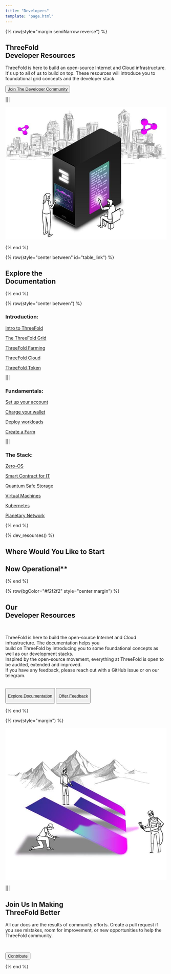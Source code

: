 ```yaml
---
title: "Developers"
template: "page.html"
---
```


<!-- section 1 (header) -->

{% row(style="margin semiNarrow reverse") %}

## ThreeFold <br> **Developer Resources**

ThreeFold is here to build an open-source Internet and Cloud infrastructure. It's up to all of us to build on top. These resources will introduce you to foundational grid concepts and the developer stack.

<!-- A builder’s manual for ThreeFold. Built <br> by visionaries, for visionaries.-->

<button class="long-text">[Join The Developer Community](https://t.me/threefoldtesting)</button>

|||

![Image](developer_header.jpg)

{% end %}

<!-- section 2 (DEVELOPER RESOURCES) -->

{% row(style="center between" id="table_link") %}

## Explore the <br> **Documentation**

{% end %}

{% row(style="center between") %}

### **Introduction:**
[Intro to ThreeFold](https://library.threefold.me/info/threefold#/tfgrid/grid/threefold__grid_intro)

[The ThreeFold Grid](https://library.threefold.me/info/threefold#/tfgrid/grid/threefold__grid_concepts)

[ThreeFold Farming](https://library.threefold.me/info/threefold#/tfgrid/farming/threefold__farming_intro)

[ThreeFold Cloud](https://library.threefold.me/info/threefold#/cloud/threefold__cloud_intro)

[ThreeFold Token](https://library.threefold.me/info/threefold#/tokens/threefold__token_what)

|||

### **Fundamentals:**

[Set up your account](https://.grid.tf/getstarted/TF_Connect/TF_Connect.html)

[Charge your wallet](https://manual.grid.tf/threefold_token/buy_sell_tft/buy_sell_tft.html)

<!-- [How billing works](https://library.threefold.me/info/threefold#/manual_tfgrid3/threefold__grid3_billing) -->

[Deploy workloads](https://manual.grid.tf/getstarted/tfgrid3_getstarted.html)

[Create a Farm](https://manual.grid.tf/TF_Farmer_Guide/TF_Complete_Farmer_Guide/farmer_guide.html)

|||

### **The Stack:**

[Zero-OS](https://library.threefold.me/info/threefold#/technology/threefold__zos)

[Smart Contract for IT](https://library.threefold.me/info/threefold#/technology/threefold__smartcontract_it)

[Quantum Safe Storage](https://library.threefold.me/info/threefold#/qss/threefold__qsss_home)

[Virtual Machines](https://library.threefold.me/info/manual/#/manual__weblets_vm)

[Kubernetes](https://library.threefold.me/info/manual/#/manual__weblets_k8s)

[Planetary Network](https://library.threefold.me/info/manual/#/technology/threefold__planetary_network)

{% end %}

{% dev_resourses() %}

## Where Would You Like to Start

## Now Operational**

{% end %}

<!-- section 3 (TESTING GRANTS) -->

{% row(bgColor="#f2f2f2" style="center margin") %}

## Our <br> **Developer Resources**

<br>

ThreeFold is here to build the open-source Internet and Cloud infrastructure. The documentation helps you <br> build on ThreeFold by introducing you to some foundational concepts as well as our development stacks.<br>
Inspired by the open-source movement, everything at ThreeFold is open to be audited, extended and improved.<br> If you have any feedback, please reach out with a GitHub issue or on our telegram.

<br>

<button onclick="window.location.href='/developer#table_link'">

[Explore Documentation](/developer#table_link)

</button>
<button>

[Offer Feedback](https://github.com/threefoldfoundation/info_threefold_pub/tree/main/wiki)
</button>

{% end %}


<!-- section 4 (TESTING GRANTS) -->

{% row(style="margin") %}

![Image](developet_tft.jpg)

|||

## Join Us In Making <br> **ThreeFold Better**

All our docs are the results of community efforts. Create a pull request if you see mistakes, room for improvement, or new opportunities to help the ThreeFold community.

<br>

<button>[Contribute](https://github.com/threefoldfoundation/info_threefold_pub)</button>

{% end %}


<!-- section 6 (DOCUMENTATION) -->
